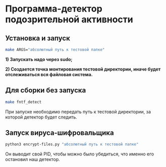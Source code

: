 # Программа-детектор подозрительной активности  

## Установка и запуск
```bash
make ARGS="абсолютный путь к тестовой папке"
```
**1) Запускать надо через sudo;**

**2) Создается точка монтирования тестовой директории, иначе будет отслеживаться вся файловая система.**

## Для сборки без запуска
```bash
make fntf_detect
```
При запуске необходимо передать путь к тестовой директории, за которой детектор будет следить.

## Запуск вируса-шифровальщика

```bash
python3 encrypt-files.py "абсолютный путь к тестовой папке"
```
Он выводит свой PID, чтобы можно было убедиться, что именно его остановил наш детектор.